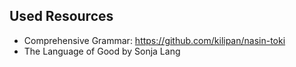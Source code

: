 
## Used Resources
- Comprehensive Grammar: https://github.com/kilipan/nasin-toki
- The Language of Good by Sonja Lang